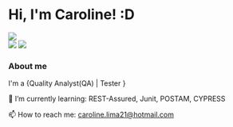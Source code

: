 # Hi, I'm Caroline! :D

<a href="https://www.linkedin.com/in/caroline-cavalcante-84b4724a/" target="_blank"><img src="https://img.shields.io/badge/-LinkedIn-%230077B5?style=for-the-badge&logo=linkedin&logoColor=white" target="_blank"></a>   
<a href = "caroline.cavalcante16@gmail.com"><img src="https://img.shields.io/badge/Gmail-D14836?style=for-the-badge&logo=gmail&logoColor=white" target="_blank"></a>
<a href="https://instagram.com/kakaliima_/" target="_blank"><img src="https://img.shields.io/badge/-Instagram-%23E4405F?style=for-the-badge&logo=instagram&logoColor=white" target="_blank"></a>

### About me
I'm a {Quality Analyst(QA) | Tester }

🌱 I’m currently learning: REST-Assured, Junit, POSTAM, CYPRESS

📫 How to reach me: caroline.lima21@hotmail.com 

          
          
